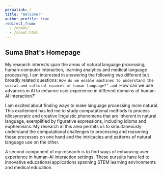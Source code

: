 ```yaml
---
permalink: /
title: "Welcome!"
author_profile: true
redirect_from: 
  - /about/
  - /about.html
---
```


## Suma Bhat's Homepage
My research interests span the areas of natural language processing, human-computer interaction, learning analytics and medical language processing. I am interested in answering the following two different but broadly related questions: `How do we enable machines to understand the social and cultural nuances of human language?’ and `How can we use advances in AI to enhance user experience in different domains of human-AI interaction?’

I am excited about finding ways to make language processing more natural. This excitement has led me to study computational methods to process idiosyncratic and creative linguistic phenomena that are inherent in natural language, exemplified by figurative expressions, including idioms and euphemisms. My research in this area permits us to simultaneously understand the computational challenges to processing and reasoning these processes on one hand and the intricacies and patterns of natural language use on the other. 

A second component of my research is to find ways  of enhancing user experience in human-AI interaction settings. These pursuits have led to innovative educational applications spanning STEM learning environments and medical education.



